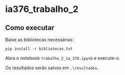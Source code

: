# ia376_trabalho_2

## Como executar

Baixe as bibliotecas necessárias:

```
pip install -r bibliotecas.txt
```

Abra o notebook ```trabalho_2_ia_376.ipynb``` e execute-o.

Os resultados serão salvos em ```.\resultados```.

